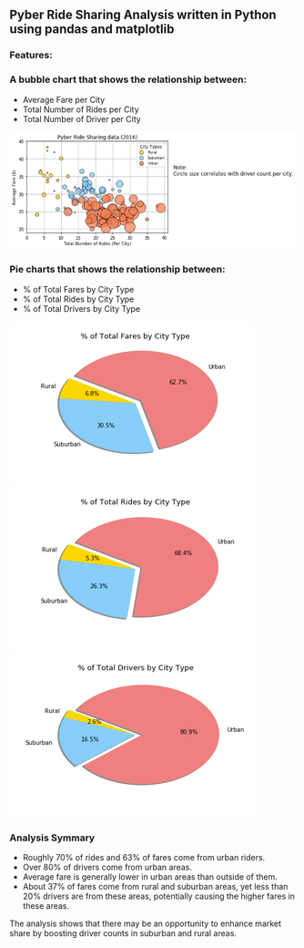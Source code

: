 ## Pyber Ride Sharing Analysis written in Python using pandas and matplotlib

### Features:
### A bubble chart that shows the relationship between:
* Average Fare per City
* Total Number of Rides per City
* Total Number of Driver per City

![Analysis by City](/Pyber/analysis/pyber.png)

### Pie charts that shows the relationship between:
* % of Total Fares by City Type
* % of Total Rides by City Type
* % of Total Drivers by City Type

![Analysis by City](/Pyber/analysis/fares.png)
![Analysis by City](/Pyber/analysis/rides.png)
![Analysis by City](/Pyber/analysis/drivers.png)

### Analysis Symmary

* Roughly 70% of rides and 63% of fares come from urban riders.
* Over 80% of drivers come from urban areas.
* Average fare is generally lower in urban areas than outside of them.
* About 37% of fares come from rural and suburban areas, yet less than 20% drivers are from these areas, potentially causing the higher fares in these areas.

The analysis shows that there may be an opportunity to enhance market share by boosting driver counts in suburban and rural areas.
